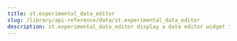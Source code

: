 ```yaml
---
title: st.experimental_data_editor
slug: /library/api-reference/data/st.experimental_data_editor
description: st.experimental_data_editor display a data editor widget that allows you to edit dataframes and many other data structures in a table-like UI.
---
```


<Autofunction function="streamlit.experimental_data_editor" deprecated={true} deprecatedText="<code>st.experimental_data_editor</code> was deprecated in version 1.23.0. Use <a href='/library/api-reference/data/st.data_editor'><code>st.data_editor</code></a> instead."/>
